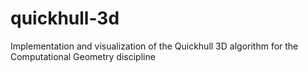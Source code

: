 # quickhull-3d
Implementation and visualization of the Quickhull 3D algorithm for the Computational Geometry discipline
